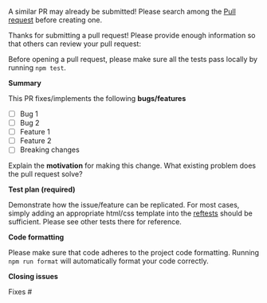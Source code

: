 A similar PR may already be submitted!
Please search among the [Pull request](https://github.com/html2canvas/html2canvas/pulls) before creating one.

Thanks for submitting a pull request! Please provide enough information so that others can review your pull request:

Before opening a pull request, please make sure all the tests pass locally by running `npm test`.

**Summary**

<!-- Summary of the PR -->

This PR fixes/implements the following **bugs/features**

* [ ] Bug 1
* [ ] Bug 2
* [ ] Feature 1
* [ ] Feature 2
* [ ] Breaking changes

<!-- You can skip this if you're fixing a typo or adding an app to the Showcase. -->

Explain the **motivation** for making this change. What existing problem does the pull request solve?

<!-- Example: When "Adding a function to do X", explain why it is necessary to have a way to do X. -->

**Test plan (required)**

Demonstrate how the issue/feature can be replicated. For most cases, simply adding an appropriate html/css template into the [reftests](https://github.com/html2canvas/html2canvas/tree/master/tests/reftests) should be sufficient. Please see other tests there for reference.

**Code formatting**

Please make sure that code adheres to the project code formatting. Running `npm run format` will automatically format your code correctly.

**Closing issues**

<!-- Put `closes #XXXX` in your comment to auto-close the issue that your PR fixes (if such). -->
Fixes #
